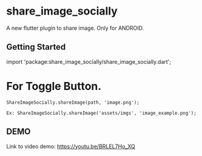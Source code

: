 # share_image_socially

A new flutter plugin to share image. Only for ANDROID.

## Getting Started

import 'package:share_image_socially/share_image_socially.dart';

# For Toggle Button.
    ShareImageSocially.shareImage(path, 'image.png');

    Ex: ShareImageSocially.shareImage('assets/imgs', 'image_example.png');

## DEMO 
Link to video demo: https://youtu.be/BRLEL7Ho_XQ